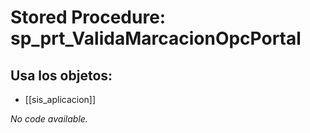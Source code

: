 # Stored Procedure: sp_prt_ValidaMarcacionOpcPortal

## Usa los objetos:
- [[sis_aplicacion]]

*No code available.*
